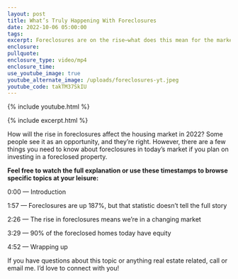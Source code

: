 ```yaml
---
layout: post
title: What’s Truly Happening With Foreclosures
date: 2022-10-06 05:00:00
tags:
excerpt: Foreclosures are on the rise—what does this mean for the market?
enclosure:
pullquote:
enclosure_type: video/mp4
enclosure_time:
use_youtube_image: true
youtube_alternate_image: /uploads/foreclosures-yt.jpeg
youtube_code: takTM37SkIU
---
```

{% include youtube.html %}

{% include excerpt.html %}

How will the rise in foreclosures affect the housing market in 2022? Some people see it as an opportunity, and they’re right. However, there are a few things you need to know about foreclosures in today’s market if you plan on investing in a foreclosed property.

**Feel free to watch the full explanation or use these timestamps to browse specific topics at your leisure:**

0:00 — Introduction

1:57 — Foreclosures are up 187%, but that statistic doesn’t tell the full story

2:26 — The rise in foreclosures means we’re in a changing market

3:29 — 90% of the foreclosed homes today have equity

4:52 — Wrapping up

If you have questions about this topic or anything real estate related, call or email me. I’d love to connect with you\!
